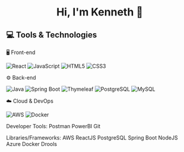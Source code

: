 <h1 align="center">Hi, I'm Kenneth 👋</h1>


<!--
**Kennethchan1597/Kennethchan1597** is a ✨ _special_ ✨ repository because its `README.md` (this file) appears on your GitHub profile.

Here are some ideas to get you started:

- 🔭 I’m currently working on ...
- 🌱 I’m currently learning ...
- 👯 I’m looking to collaborate on ...
- 🤔 I’m looking for help with ...
- 💬 Ask me about ...
- 📫 How to reach me: ...
- 😄 Pronouns: ...
- ⚡ Fun fact: ...
-->

## 💻 Tools & Technologies

<p>🖥️ Front-end</p>
<img src="https://img.shields.io/badge/React-20232A.svg?style=for-the-badge&logo=react&logoColor=61DAFB" alt="React" />
<img src="https://img.shields.io/badge/JavaScript-F7DF1E.svg?style=for-the-badge&logo=javascript&logoColor=black" alt="JavaScript" />
<img src="https://img.shields.io/badge/HTML5-E34F26.svg?style=for-the-badge&logo=html5&logoColor=white" alt="HTML5" />
<img src="https://img.shields.io/badge/CSS3-1572B6.svg?style=for-the-badge&logo=css3&logoColor=white" alt="CSS3" />

<p>⚙️ Back-end</p>
<img src="https://img.shields.io/badge/Java-007396.svg?style=for-the-badge&logo=openjdk&logoColor=white" alt="Java" />
<img src="https://img.shields.io/badge/Spring%20Boot-6DB33F.svg?style=for-the-badge&logo=spring-boot&logoColor=white" alt="Spring Boot" />
<img src="https://img.shields.io/badge/Thymeleaf-005F0F.svg?style=for-the-badge&logo=thymeleaf&logoColor=white" alt="Thymeleaf" />
<img src="https://img.shields.io/badge/PostgreSQL-4169E1.svg?style=for-the-badge&logo=postgresql&logoColor=white" alt="PostgreSQL" />
<img src="https://img.shields.io/badge/MySQL-4479A1.svg?style=for-the-badge&logo=mysql&logoColor=white" alt="MySQL" />

<p>☁️ Cloud & DevOps</p>
<img src="https://img.shields.io/badge/AWS-232F3E.svg?style=for-the-badge&logo=amazon-aws&logoColor=white" alt="AWS" />
<img src="https://img.shields.io/badge/Docker-2496ED.svg?style=for-the-badge&logo=docker&logoColor=white" alt="Docker" />



Developer Tools: Postman PowerBI Git

Libraries/Frameworks: AWS ReactJS PostgreSQL Spring Boot NodeJS Azure Docker Drools
